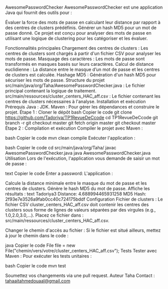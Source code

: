 AwesomePasswordChecker
AwesomePasswordChecker est une application Java qui fournit des outils pour :

Évaluer la force des mots de passe en calculant leur distance par rapport à des centres de clusters prédéfinis.
Générer un hash MD5 pour un mot de passe donné.
Ce projet est conçu pour analyser des mots de passe en utilisant une logique de clustering pour les catégoriser et les évaluer.

Fonctionnalités principales
Chargement des centres de clusters :
Les centres de clusters sont chargés à partir d'un fichier CSV pour analyser les mots de passe.
Masquage des caractères :
Les mots de passe sont transformés en masques basés sur leurs caractères.
Calcul de distance euclidienne :
La distance entre le masque d’un mot de passe et les centres de clusters est calculée.
Hashage MD5 :
Génération d'un hash MD5 pour sécuriser les mots de passe.
Structure du projet
src/main/java/org/Taha/AwesomePasswordChecker.java : Le fichier principal contenant la logique de traitement.
src/main/ressources/cluster_centers_HAC_aff.csv : Le fichier contenant les centres de clusters nécessaires à l'analyse.
Installation et exécution
Prérequis
Java : JDK.
Maven : Pour gérer les dépendances et construire le projet.
Étape 1 : Cloner le dépôt
bash
Copier le code
git clone https://github.com/Tadoriya/TP1RevueDeCcode
cd TP1RevueDeCcode
git branch -r
git checkout master
git fetch origin master
git checkout master
Étape 2 : Compilation et exécution
Compiler le projet avec Maven :

bash
Copier le code
mvn clean compile
Exécuter l'application :

bash
Copier le code
cd src/main/java/org/Taha/
javac AwesomePasswordChecker.java
java AwesomePasswordChecker.java
Utilisation
Lors de l'exécution, l'application vous demande de saisir un mot de passe :

text
Copier le code
Enter a password: 
L'application :

Calcule la distance minimale entre le masque du mot de passe et les centres de clusters.
Génère le hash MD5 du mot de passe.
Affiche les résultats :
text
Tadoriya3
Distance: 4.688994465931258
MD5 Hash: 2f93e7e3526a9fab0cc40c724175bddf
Configuration
Fichier de clusters : Le fichier CSV cluster_centers_HAC_aff.csv doit contenir les centres des clusters sous forme de lignes de valeurs séparées par des virgules (e.g., 1.0,2.0,3.0,...). Placez ce fichier dans :
src/main/ressources/cluster_centers_HAC_aff.csv.

Changer le chemin d'accès au fichier : Si le fichier est situé ailleurs, mettez à jour le chemin dans le code :

java
Copier le code
File file = new File("chemin/vers/votre/cluster_centers_HAC_aff.csv");
Tests
Tester avec Maven :
Pour exécuter les tests unitaires  :

bash
Copier le code
mvn test

Soumettez vos changements via une pull request.
Auteur
Taha
Contact : tahaaitahmedouaal@gmail.com

